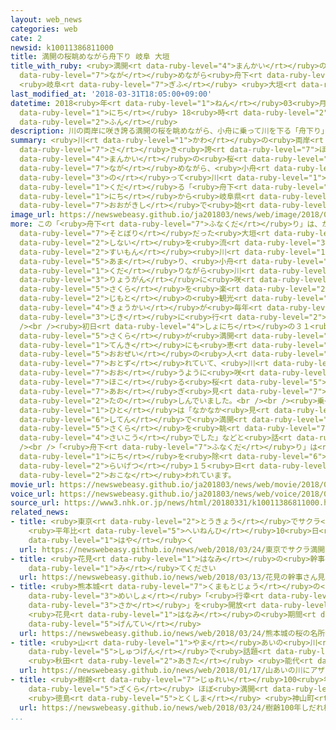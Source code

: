 ```yaml
---
layout: web_news
categories: web
cate: 2
newsid: k10011386811000
title: 満開の桜眺めながら舟下り 岐阜 大垣
title_with_ruby: <ruby>満開<rt data-ruby-level="4">まんかい</rt></ruby>の<ruby>桜<rt data-ruby-level="5">さくら</rt></ruby><ruby>眺<rt
  data-ruby-level="7">なが</rt></ruby>めながら<ruby>舟下<rt data-ruby-level="7">ふなくだ</rt></ruby>り
  <ruby>岐阜<rt data-ruby-level="7">ぎふ</rt></ruby> <ruby>大垣<rt data-ruby-level="7">おおがき</rt></ruby>
last_modified_at: '2018-03-31T18:05:00+09:00'
datetime: 2018<ruby>年<rt data-ruby-level="1">ねん</rt></ruby>03<ruby>月<rt data-ruby-level="1">がつ</rt></ruby>31<ruby>日<rt
  data-ruby-level="1">にち</rt></ruby> 18<ruby>時<rt data-ruby-level="2">じ</rt></ruby>05<ruby>分<rt
  data-ruby-level="2">ふん</rt></ruby>
description: 川の両岸に咲き誇る満開の桜を眺めながら、小舟に乗って川を下る「舟下り」が、３１日から岐阜県大垣市で始まりました。
summary: <ruby>川<rt data-ruby-level="1">かわ</rt></ruby>の<ruby>両岸<rt data-ruby-level="3">りょうがん</rt></ruby>に<ruby>咲<rt
  data-ruby-level="7">さ</rt></ruby>き<ruby>誇<rt data-ruby-level="7">ほこ</rt></ruby>る<ruby>満開<rt
  data-ruby-level="4">まんかい</rt></ruby>の<ruby>桜<rt data-ruby-level="5">さくら</rt></ruby>を<ruby>眺<rt
  data-ruby-level="7">なが</rt></ruby>めながら、<ruby>小舟<rt data-ruby-level="7">こぶね</rt></ruby>に<ruby>乗<rt
  data-ruby-level="3">の</rt></ruby>って<ruby>川<rt data-ruby-level="1">かわ</rt></ruby>を<ruby>下<rt
  data-ruby-level="1">くだ</rt></ruby>る「<ruby>舟下<rt data-ruby-level="7">ふなくだ</rt></ruby>り」が、３１<ruby>日<rt
  data-ruby-level="1">にち</rt></ruby>から<ruby>岐阜県<rt data-ruby-level="7">ぎふけん</rt></ruby><ruby>大垣市<rt
  data-ruby-level="7">おおがきし</rt></ruby>で<ruby>始<rt data-ruby-level="3">はじ</rt></ruby>まりました。
image_url: https://newswebeasy.github.io/ja201803/news/web/image/2018/03/31/K10011386811_1803311813_1803311815_01_03.jpg
more: この「<ruby>舟下<rt data-ruby-level="7">ふなくだ</rt></ruby>り」は、かつては<ruby>大垣城<rt data-ruby-level="7">おおがきじょう</rt></ruby>の<ruby>外堀<rt
  data-ruby-level="7">そとぼり</rt></ruby>だった<ruby>大垣<rt data-ruby-level="7">おおがき</rt></ruby><ruby>市内<rt
  data-ruby-level="2">しない</rt></ruby>を<ruby>流<rt data-ruby-level="3">なが</rt></ruby>れる<ruby>水門<rt
  data-ruby-level="2">すいもん</rt></ruby><ruby>川<rt data-ruby-level="1">がわ</rt></ruby>を、１キロ<ruby>余<rt
  data-ruby-level="5">あま</rt></ruby>り、<ruby>小舟<rt data-ruby-level="7">こぶね</rt></ruby>で<ruby>下<rt
  data-ruby-level="1">くだ</rt></ruby>りながら<ruby>川<rt data-ruby-level="1">かわ</rt></ruby>の<ruby>両岸<rt
  data-ruby-level="3">りょうがん</rt></ruby>に<ruby>咲<rt data-ruby-level="7">さ</rt></ruby>く<ruby>桜<rt
  data-ruby-level="5">さくら</rt></ruby>を<ruby>楽<rt data-ruby-level="2">たの</rt></ruby>しむことができるもので、<ruby>地元<rt
  data-ruby-level="2">じもと</rt></ruby>の<ruby>観光<rt data-ruby-level="4">かんこう</rt></ruby><ruby>協会<rt
  data-ruby-level="4">きょうかい</rt></ruby>が<ruby>毎年<rt data-ruby-level="2">まいとし</rt></ruby>この<ruby>時期<rt
  data-ruby-level="3">じき</rt></ruby>に<ruby>行<rt data-ruby-level="2">おこな</rt></ruby>っています。<br
  /><br /><ruby>初日<rt data-ruby-level="4">しょにち</rt></ruby>の３１<ruby>日<rt data-ruby-level="1">にち</rt></ruby>は、<ruby>桜<rt
  data-ruby-level="5">さくら</rt></ruby>が<ruby>満開<rt data-ruby-level="4">まんかい</rt></ruby>のうえ<ruby>天気<rt
  data-ruby-level="1">てんき</rt></ruby>にも<ruby>恵<rt data-ruby-level="7">めぐ</rt></ruby>まれ、<ruby>大勢<rt
  data-ruby-level="5">おおぜい</rt></ruby>の<ruby>人<rt data-ruby-level="1">ひと</rt></ruby>が<ruby>訪<rt
  data-ruby-level="7">おとず</rt></ruby>れていて、<ruby>川<rt data-ruby-level="1">かわ</rt></ruby>を<ruby>覆<rt
  data-ruby-level="7">おお</rt></ruby>うように<ruby>咲<rt data-ruby-level="7">さ</rt></ruby>き<ruby>誇<rt
  data-ruby-level="7">ほこ</rt></ruby>る<ruby>桜<rt data-ruby-level="5">さくら</rt></ruby>を<ruby>仰<rt
  data-ruby-level="7">あお</rt></ruby>ぎ<ruby>見<rt data-ruby-level="7">み</rt></ruby>ながら<ruby>楽<rt
  data-ruby-level="2">たの</rt></ruby>しんでいました。<br /><br /><ruby>乗<rt data-ruby-level="3">の</rt></ruby>った<ruby>人<rt
  data-ruby-level="1">ひと</rt></ruby>は「なかなか<ruby>見<rt data-ruby-level="1">み</rt></ruby>られない<ruby>視点<rt
  data-ruby-level="6">してん</rt></ruby>で<ruby>満開<rt data-ruby-level="4">まんかい</rt></ruby>の<ruby>桜<rt
  data-ruby-level="5">さくら</rt></ruby>を<ruby>眺<rt data-ruby-level="7">なが</rt></ruby>められて<ruby>最高<rt
  data-ruby-level="4">さいこう</rt></ruby>でした」などと<ruby>話<rt data-ruby-level="2">はな</rt></ruby>していました。<br
  /><br />「<ruby>舟下<rt data-ruby-level="7">ふなくだ</rt></ruby>り」は<ruby>来月<rt data-ruby-level="2">らいげつ</rt></ruby>８<ruby>日<rt
  data-ruby-level="1">にち</rt></ruby>を<ruby>除<rt data-ruby-level="6">のぞ</rt></ruby>き、<ruby>来月<rt
  data-ruby-level="2">らいげつ</rt></ruby>１５<ruby>日<rt data-ruby-level="1">にち</rt></ruby>まで<ruby>行<rt
  data-ruby-level="2">おこな</rt></ruby>われています。
movie_url: https://newswebeasy.github.io/ja201803/news/web/movie/2018/03/31/k10011386811_201803311813_201803311815.mp4
voice_url: https://newswebeasy.github.io/ja201803/news/web/voice/2018/03/31/k10011386811_201803311813_201803311815.mp3
source_url: https://www3.nhk.or.jp/news/html/20180331/k10011386811000.html
related_news:
- title: <ruby>東京<rt data-ruby-level="2">とうきょう</rt></ruby>でサクラ<ruby>満開<rt data-ruby-level="4">まんかい</rt></ruby>
    <ruby>平年比<rt data-ruby-level="5">へいねんひ</rt></ruby>10<ruby>日<rt data-ruby-level="1">にち</rt></ruby><ruby>早<rt
    data-ruby-level="1">はや</rt></ruby>く
  url: https://newswebeasy.github.io/news/web/2018/03/24/東京でサクラ満開-平年比10日早く
- title: <ruby>花見<rt data-ruby-level="1">はなみ</rt></ruby>の<ruby>幹事<rt data-ruby-level="5">かんじ</rt></ruby>さん<ruby>見<rt
    data-ruby-level="1">み</rt></ruby>てください
  url: https://newswebeasy.github.io/news/web/2018/03/13/花見の幹事さん見てください
- title: <ruby>熊本城<rt data-ruby-level="7">くまもとじょう</rt></ruby>の<ruby>桜<rt data-ruby-level="5">さくら</rt></ruby>の<ruby>名所<rt
    data-ruby-level="3">めいしょ</rt></ruby>「<ruby>行幸<rt data-ruby-level="8">みゆき</rt></ruby><ruby>坂<rt
    data-ruby-level="3">さか</rt></ruby>」を<ruby>開放<rt data-ruby-level="3">かいほう</rt></ruby>
    <ruby>花見<rt data-ruby-level="1">はなみ</rt></ruby>の<ruby>期間<rt data-ruby-level="3">きかん</rt></ruby><ruby>限定<rt
    data-ruby-level="5">げんてい</rt></ruby>
  url: https://newswebeasy.github.io/news/web/2018/03/24/熊本城の桜の名所行幸坂を開放-花見の期間限定
- title: <ruby>山<rt data-ruby-level="1">やま</rt></ruby>あいの<ruby>川<rt data-ruby-level="1">かわ</rt></ruby>にアザラシ<ruby>出現<rt
    data-ruby-level="5">しゅつげん</rt></ruby>で<ruby>話題<rt data-ruby-level="3">わだい</rt></ruby>に
    <ruby>秋田<rt data-ruby-level="2">あきた</rt></ruby> <ruby>能代<rt data-ruby-level="8">のしろ</rt></ruby>
  url: https://newswebeasy.github.io/news/web/2018/01/17/山あいの川にアザラシ出現で話題に-秋田-能代
- title: <ruby>樹齢<rt data-ruby-level="7">じゅれい</rt></ruby>100<ruby>年<rt data-ruby-level="1">ねん</rt></ruby>しだれ<ruby>桜<rt
    data-ruby-level="5">ざくら</rt></ruby> ほぼ<ruby>満開<rt data-ruby-level="4">まんかい</rt></ruby>
    <ruby>徳島<rt data-ruby-level="5">とくしま</rt></ruby> <ruby>神山町<rt data-ruby-level="3">かみやまちょう</rt></ruby>
  url: https://newswebeasy.github.io/news/web/2018/03/24/樹齢100年しだれ桜-ほぼ満開-徳島-神山町
...
```


